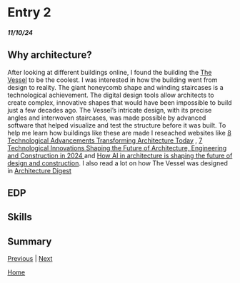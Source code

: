 # Entry 2
##### 11/10/24

## Why architecture?

After looking at different buildings online, I found the building the <a href="/www.hudsonyardsnewyork.com/discover/vessel">The Vessel</a> to be the coolest. I was interested in how the building went from design to reality. The giant honeycomb shape and winding staircases is a technological achievement. The digital design tools allow architects to create complex, innovative shapes that would have been impossible to build just a few decades ago. The Vessel’s intricate design, with its precise angles and interwoven staircases, was made possible by advanced software that helped visualize and test the structure before it was built. To help me learn how buildings like these are made I reseached websites like <a href= "https://parametric-architecture.com/technological-advancements-transforming-architecture/"> 8 Technological Advancements Transforming Architecture Today</a> , <a href= "https://www.buildings.com/architecture/article/33037352/7-technological-innovations-shaping-the-future-of-architecture-engineering-and-construction-in-2024"> 7 Technological Innovations Shaping the Future of Architecture, Engineering and Construction in 2024 </a> and <a href= "https://www.autodesk.com/design-make/articles/ai-in-architecture"> How AI in architecture is shaping the future of design and construction</a>. I also read a lot on how The Vessel was designed in <a href= "https://www.architectmagazine.com/project-gallery/vessel_o">Architecture Digest</a>  






## EDP


## Skills




## Summary


[Previous](entry01.md) | [Next](entry03.md)

[Home](../README.md)
